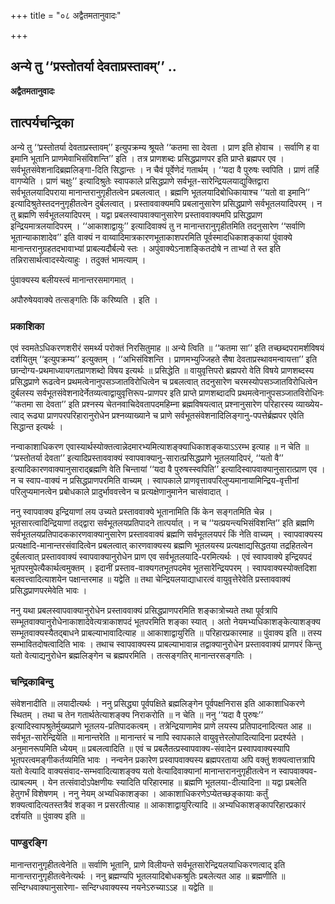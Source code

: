 +++
title = "०८ अद्वैतमतानुवादः"

+++


## अन्ये तु ‘‘प्रस्तोतर्या देवताप्रस्तावम्’’ ..

**अद्वैतमतानुवादः**

## **तात्पर्यचन्द्रिका**

अन्ये तु ‘‘प्रस्तोतर्या देवताप्रस्तावम्’’ इत्युपक्रम्य श्रूयते ‘‘कतमा सा देवता । प्राण इति होवाच । सर्वाणि ह वा इमानि भूतानि प्राणमेवाभिसंविशन्ति’’ इति । तत्र प्राणशब्दः प्रसिद्धप्राणपर इति प्राप्ते ब्रह्मपर एव । सर्वभूतसंवेशनादिब्रह्मलिङ्गा-दिति सिद्धान्तः । न चैवं पूर्वेणेदं गतार्थम् । ‘‘यदा वै पुरुषः स्वपिति । प्राणं तर्हि वागप्येति । प्राणं चक्षुः’’ इत्यादिश्रुतेः स्वापकाले प्रसिद्धप्राणे सर्वभूत-सारेन्द्रियलयाद्युक्तिद्वारा सर्वभूतलयादिपराया मानान्तरानुगृहीतत्वेन प्रबलत्वात् । ब्रह्मणि भूतलयादिबोधिकायाश्च ‘‘यतो वा इमानि’’ इत्यादिश्रुतेस्तदननुगृहीतत्वेन दुर्बलत्वात् । प्रस्ताववाक्यमपि प्रबलानुसारेण प्रसिद्धप्राणे सर्वभूतलयादिपरम् । न तु ब्रह्मणि सर्वभूतलयादिपरम् । यद्वा प्रबलस्वापवाक्यानुसारेण प्रस्ताववाक्यमपि प्रसिद्धप्राण इन्द्रियमात्रलयादिपरम् । ‘‘आकाशाद्वायुः’’ इत्यादिवाक्यं तु न मानान्तरानुगृहीतमिति तदनुसारेण ‘‘सर्वाणि भूतान्याकाशादेव’’ इति वाक्यं न वाय्वादिमात्रकारणभूताकाशपरमिति पूर्वस्मादधिकाशङ्कायां पुंवाक्ये मानान्तरानुग्रहतदभावाभ्यां प्राबल्यदौर्बल्ये स्तः । अपुंवाक्येऽनाशङ्कितदोषे न ताभ्यां ते स्त इति तन्निरासार्थत्वादस्येत्याहुः । तदुक्तं भामत्याम् ।

पुंवाक्यस्य बलीयस्त्वं मानान्तरसमागमात् ।

अपौरुषेयवाक्ये तत्सङ्गतिः किं करिष्यति । इति ।

### **प्रकाशिका**

एवं स्वमतेऽधिकरणशरीरं समर्थ्य परोक्तं निरसितुमाह ॥ अन्ये त्विति ॥ ‘‘कतमा सा’’ इति तच्छब्दपरामर्शविषयं दर्शयितुम् ‘‘इत्युपक्रम्य’’ इत्युक्तम् । ‘‘अभिसंविशन्ति । प्राणमभ्युज्जिहते सैषा देवताप्रस्थावमन्वायत्ता’’ इति छान्दोग्य-प्रथमाध्यायगतप्राणशब्दो विषय इत्यर्थः ॥ प्रसिद्धेति ॥ वायुवृत्तिपरो ब्रह्मपरो वेति विषये प्राणशब्दस्य प्रसिद्धप्राणे रूढत्वेन प्रथमत्वेनानुपसञ्जातविरोधित्वेन च प्रबलत्वात् तदनुसारेण चरमस्योपसञ्जातविरोधित्वेन दुर्बलस्य सर्वभूतसंवेशनादेर्नेतव्यत्वाद्वायुवृत्तिरूप-प्राणपर इति प्राप्ते प्राणशब्दादपि प्रथमत्वेनानुपसञ्जातविरोधिनः ‘‘कतमा सा देवता’’ इति प्रश्नस्य चेतनवाचिदेवतापदमहिम्ना ब्रह्मविषयत्वात् प्रश्नानुसारेण परिहारस्य व्याख्येय-त्वाद् रूढ्या प्राणपरपरिहारानुरोधेन प्रश्नव्याख्याने च प्राणे सर्वभूतसंवेशनादिलिङ्गानु-पपत्तेर्ब्रह्मपर एवेति सिद्धान्त इत्यर्थः ।

नन्वाकाशाधिकरण एवास्यार्थस्योक्तत्वान्नेदमारभ्यमित्याशङ्क्याधिकाशङ्कयाऽऽरम्भ इत्याह ॥ न चेति ॥ ‘‘प्रस्तोतर्या देवता’’ इत्यादिप्रस्ताववाक्यं स्वापवाक्यानु-सारात्प्रसिद्धप्राणे भूतलयादिपरं, ‘‘यतो वै’’ इत्यादिकारणवाक्यानुसाराद्ब्रह्मणि वेति चिन्तायां ‘‘यदा वै पुरुषस्स्वपिति’’ इत्यादिस्वापवाक्यानुसारात्प्राण एव । न च स्वाप-वाक्यं न प्रसिद्धप्राणपरमिति वाच्यम् । स्वापकाले प्राणवृत्तावपरिलुप्यमानायामिन्द्रिय-वृत्तीनां परिलुप्यमानत्वेन प्रबोधकाले प्रादुर्भाववत्त्वेन च प्रत्यक्षेणानुमानेन चासंवादात् ।

ननु स्वापवाक्य इन्द्रियाणां लय उच्यते प्रस्ताववाक्ये भूतानामिति किं केन सङ्गतमिति चेन्न । भूतसारत्वादिन्द्रियाणां तद्द्वारा सर्वभूतलयप्रतिपादने तात्पर्यात् । न च ‘‘यत्प्रयन्त्यभिसंविशन्ति’’ इति ब्रह्मणि सर्वभूतलयप्रतिपादककारणवाक्यानुसारेण प्रस्ताववाक्यं ब्रह्मणि सर्वभूतलयपरं किं नेति वाच्यम् । स्वापवाक्यस्य प्रत्यक्षादि-मानान्तरसंवादित्वेन प्रबलत्वात् कारणवाक्यस्य ब्रह्मणि भूतलयस्य प्रत्यक्षाद्यसिद्धतया तद्रहितत्वेन दुर्बलत्वात् प्रस्ताववाक्यं स्वापवाक्यानुरोधेन प्राण एव सर्वभूतलयादि-परमित्यर्थः । एवं स्वापवाक्ये इन्द्रियपदं भूतपरमुपेत्यैकार्थत्वमुक्तम् । इदानीं प्रस्ताव-वाक्यगतभूतपदमेव भूतसारेन्द्रियपरम् । स्वापवाक्यस्योक्तदिशा बलवत्त्वादित्याशयेन पक्षान्तरमाह ॥ यद्वेति ॥ तथा चेन्द्रियलयाद्याधारत्वं वायुवृत्तेरेवेति प्रस्ताववाक्यं प्रसिद्धप्राणपरमेवेति भावः ।

ननु यथा प्रबलस्वापवाक्यानुरोधेन प्रस्ताववाक्यं प्रसिद्धप्राणपरमिति शङ्कात्रोच्यते तथा पूर्वत्रापि सम्भूतवाक्यानुरोधेनाकाशादेवेत्यत्राकाशपदं भूतपरमिति शङ्का स्यात् । अतो नेयमभ्यधिकाशङ्केत्याशङ्क्य सम्भूतवाक्यस्यैतद्बाधने प्राबल्याभावादित्याह ॥ आकाशाद्वायुरिति ॥ परिहारप्रकारमाह ॥ पुंवाक्य इति ॥ तस्य सम्भावितदोषत्वादिति भावः । तथाच स्वापवाक्यस्य प्राबल्याभावान्न तद्वाक्यानुरोधेन प्रस्ताववाक्यं प्राणपरं किन्तु यतो वेत्याद्यनुरोधेन ब्रह्मलिङ्गेन च ब्रह्मपरमिति । तत्सङ्गतिर् मानान्तरसङ्गतिः ।

### **चन्द्रिकाबिन्दु**

संवेशनादीति ॥ लयादीत्यर्थः । ननु प्रसिद्ध्या पूर्वपक्षिते ब्रह्मलिङ्गेन पूर्वपक्षनिरास इति आकाशाधिकरणे स्थितम् । तथा च तेन गतार्थतेत्याशङ्क्य निराकरोति ॥ न चेति ॥ ननु ‘‘यदा वै पुरुषः’’ इत्यादिस्वापश्रुतेर्मुख्यप्राणे भूतलय-प्रतिपादकत्वम् । तत्रेन्द्रियाणामेव प्राणे लयस्य प्रतिपादनादित्यत आह ॥ सर्वभूत-सारेन्द्रियेति ॥ मानान्तरेति ॥ मानान्तरं च नापि स्वापकाले वायुवृत्तेरलोपादित्यादिना प्रदर्श्यते । अनुमानरूपमिति ध्येयम् ॥ प्रबलत्वादिति ॥ एवं च प्रबलैतत्प्रस्वापवाक्य-संवादेन प्रस्वापवाक्यस्यापि भूतपरत्वमङ्गीकर्तव्यमिति भावः । नन्वनेन प्रकारेण प्रस्वापवाक्यस्य ब्रह्मपरताया अपि वक्तुं शक्यत्वात्तत्रापि यतो वेत्यादि वाक्यसंवाद-सम्भवादित्याशङ्क्य यतो वेत्यादिवाक्यानां मानान्तराननुगृहीतत्वेन न स्वापवाक्यव-त्प्राबल्यम् । येन तत्संवादोऽपेक्षणीयः स्यादिति परिहारमाह ॥ ब्रह्मणि भूतलया-दीत्यादिना ॥ यद्वा प्रबलेति हेतुगर्भं विशेषणम् । ननु नेयम् अभ्यधिकाशङ्का । आकाशाधिकरणेऽप्येतच्छङ्कायाः कर्तुं शक्यत्वादित्यतस्तत्रैवं शङ्का न प्रसरतीत्याह ॥ आकाशाद्वायुरित्यादि ॥ अभ्यधिकाशङ्कापरिहारप्रकारं दर्शयति ॥ पुंवाक्य इति ॥

### **पाण्डुरङ्गि**

मानान्तरानुगृहीतत्वेनेति ॥ सर्वाणि भूतानि, प्राणे विलीयन्ते सर्वभूतसारेन्द्रियलयाधिकरणत्वाद् इति मानान्तरानुगृहीतत्वेनेत्यर्थः । ननु ब्रह्मण्यपि भूतलयादिबोधकश्रुतिः प्रबलेत्यत आह ॥ ब्रह्मणीति ॥ सन्दिग्धवाक्यानुसारेणा- सन्दिग्धवाक्यस्य नयनेऽरुच्याऽऽह ॥ यद्वेति ॥

